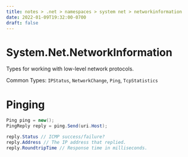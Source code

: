 ```yaml
---
title: notes > .net > namespaces > system net > networkinformation
date: 2022-01-09T19:32:00-0700
draft: false
---
```

# System.Net.NetworkInformation
Types for working with low-level network protocols.

Common Types: `IPStatus`, `NetworkChange`, `Ping`, `TcpStatistics`

# Pinging
```cs
Ping ping = new();
PingReply reply = ping.Send(uri.Host);

reply.Status // ICMP success/failure?
reply.Address // The IP address that replied.
reply.RoundtripTime // Response time in milliseconds.
```
